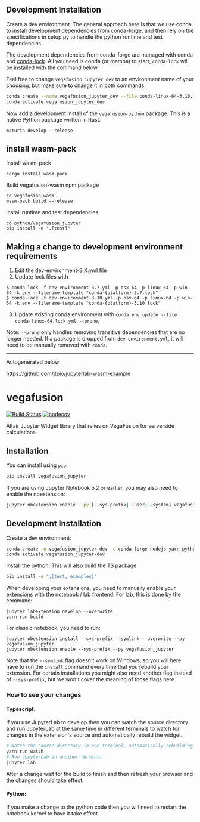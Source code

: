 ## Development Installation

Create a dev environment. The general approach here is that we use conda to install development dependencies from
conda-forge, and then rely on the specifications in setup.py to handle the python runtime and test dependencies.

The development dependencies from conda-forge are managed with conda and [conda-lock](https://github.com/conda-incubator/conda-lock).
All you need is conda (or mamba) to start, `conda-lock` will be installed with the command below.

Feel free to change `vegafusion_jupyter_dev` to an environment name of your choosing, but make sure to change it in both commands
```bash
conda create --name vegafusion_jupyter_dev --file conda-linux-64-3.10.lock
conda activate vegafusion_jupyter_dev
```

Now add a development install of the `vegafusion-python` package. This is a native Python package written in Rust.

```
maturin develop --release
```

## install wasm-pack
Install wasm-pack

```
cargo install wasm-pack
```

Build vegafusion-wasm npm package

```
cd vegafusion-wasm
wasm-pack build --release
```

install runtime and test dependencies

```
cd python/vegafusion_jupyter
pip install -e ".[test]"
```

## Making a change to development environment requirements

 1. Edit the dev-environment-3.X.yml file
 2. Update lock files with
```
$ conda-lock -f dev-environment-3.7.yml -p osx-64 -p linux-64 -p win-64 -k env --filename-template "conda-{platform}-3.7.lock"
$ conda-lock -f dev-environment-3.10.yml -p osx-64 -p linux-64 -p win-64 -k env --filename-template "conda-{platform}-3.10.lock"
```
 3. Update existing conda environment with `conda env update --file conda-linux-64.lock.yml --prune`, 

Note: `--prune` only handles removing transitive dependencies that are no longer needed. If a package is dropped from
`dev-environment.yml`, it will need to be manually removed with `conda`. 

----

Autogenerated below

https://github.com/jtpio/jupyterlab-wasm-example

# vegafusion

[![Build Status](https://travis-ci.org/jonmmease/vegafusion.svg?branch=master)](https://travis-ci.org/jonmmease/vegafusion_jupyter)
[![codecov](https://codecov.io/gh/jonmmease/vegafusion/branch/master/graph/badge.svg)](https://codecov.io/gh/jonmmease/vegafusion)


Altair Jupyter Widget library that relies on VegaFusion for serverside calculations

## Installation

You can install using `pip`:

```bash
pip install vegafusion_jupyter
```

If you are using Jupyter Notebook 5.2 or earlier, you may also need to enable
the nbextension:
```bash
jupyter nbextension enable --py [--sys-prefix|--user|--system] vegafusion_jupyter
```

## Development Installation

Create a dev environment:
```bash
conda create -n vegafusion_jupyter-dev -c conda-forge nodejs yarn python jupyterlab
conda activate vegafusion_jupyter-dev
```

Install the python. This will also build the TS package.
```bash
pip install -e ".[test, examples]"
```

When developing your extensions, you need to manually enable your extensions with the
notebook / lab frontend. For lab, this is done by the command:

```
jupyter labextension develop --overwrite .
yarn run build
```

For classic notebook, you need to run:

```
jupyter nbextension install --sys-prefix --symlink --overwrite --py vegafusion_jupyter
jupyter nbextension enable --sys-prefix --py vegafusion_jupyter
```

Note that the `--symlink` flag doesn't work on Windows, so you will here have to run
the `install` command every time that you rebuild your extension. For certain installations
you might also need another flag instead of `--sys-prefix`, but we won't cover the meaning
of those flags here.

### How to see your changes
#### Typescript:
If you use JupyterLab to develop then you can watch the source directory and run JupyterLab at the same time in different
terminals to watch for changes in the extension's source and automatically rebuild the widget.

```bash
# Watch the source directory in one terminal, automatically rebuilding when needed
yarn run watch
# Run JupyterLab in another terminal
jupyter lab
```

After a change wait for the build to finish and then refresh your browser and the changes should take effect.

#### Python:
If you make a change to the python code then you will need to restart the notebook kernel to have it take effect.
